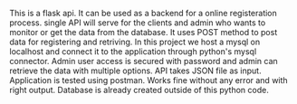 This is a flask api. It can be used as a backend for a online registeration process. single API will serve for the clients and admin who wants to monitor or get the data from the database. It uses POST method to post data for registering and retriving. In this project we host a mysql on localhost and connect it to the application through python's mysql connector. Admin user access is secured with password and admin can retrieve the data with multiple options. API takes JSON file as input. 
Application is tested using postman. Works fine without any error and with right output.
Database is already created outside of this python code.
